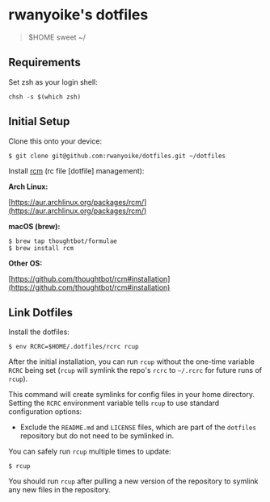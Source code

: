 rwanyoike's dotfiles
====================

> $HOME sweet ~/

Requirements
------------

Set zsh as your login shell:

    chsh -s $(which zsh)

Initial Setup
-------------

Clone this onto your device:

    $ git clone git@github.com:rwanyoike/dotfiles.git ~/dotfiles

Install [rcm](https://github.com/thoughtbot/rcm) (rc file [dotfile] management):

**Arch Linux:**

[https://aur.archlinux.org/packages/rcm/](https://aur.archlinux.org/packages/rcm/)

**macOS (brew):**

    $ brew tap thoughtbot/formulae
    $ brew install rcm

**Other OS:**

[https://github.com/thoughtbot/rcm#installation](https://github.com/thoughtbot/rcm#installation)

Link Dotfiles
-------------

Install the dotfiles:

    $ env RCRC=$HOME/.dotfiles/rcrc rcup

After the initial installation, you can run `rcup` without the one-time
variable `RCRC` being set (`rcup` will symlink the repo's `rcrc` to `~/.rcrc`
for future runs of `rcup`).

This command will create symlinks for config files in your home directory.
Setting the `RCRC` environment variable tells `rcup` to use standard
configuration options:

* Exclude the `README.md` and `LICENSE` files, which are part of the `dotfiles`
repository but do not need to be symlinked in.

You can safely run `rcup` multiple times to update:

    $ rcup

You should run `rcup` after pulling a new version of the repository to symlink
any new files in the repository.
